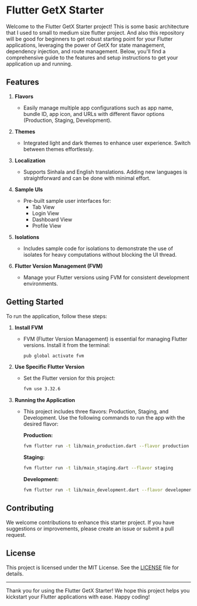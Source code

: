 
# Flutter GetX Starter

Welcome to the Flutter GetX Starter project! This is some basic architecture that I used to small to medium size flutter project. And also this
repository will be good for beginners to get robust starting point for your Flutter applications, leveraging the power of GetX for state management, dependency injection, and route management. Below, you'll find a comprehensive guide to the features and setup instructions to get your application up and running.

## Features

1. **Flavors**
    - Easily manage multiple app configurations such as app name, bundle ID, app icon, and URLs with different flavor options (Production, Staging, Development).

2. **Themes**
    - Integrated light and dark themes to enhance user experience. Switch between themes effortlessly.

3. **Localization**
    - Supports Sinhala and English translations. Adding new languages is straightforward and can be done with minimal effort.

4. **Sample UIs**
    - Pre-built sample user interfaces for:
        - Tab View
        - Login View
        - Dashboard View
        - Profile View

5. **Isolations**
    - Includes sample code for isolations to demonstrate the use of isolates for heavy computations without blocking the UI thread.

6. **Flutter Version Management (FVM)**
    - Manage your Flutter versions using FVM for consistent development environments.

## Getting Started

To run the application, follow these steps:

1. **Install FVM**
    - FVM (Flutter Version Management) is essential for managing Flutter versions. Install it from the terminal:

      ```sh
      pub global activate fvm
      ```

2. **Use Specific Flutter Version**
    - Set the Flutter version for this project:

      ```sh
      fvm use 3.32.6
      ```

3. **Running the Application**
    - This project includes three flavors: Production, Staging, and Development. Use the following commands to run the app with the desired flavor:

      **Production:**
      ```sh
      fvm flutter run -t lib/main_production.dart --flavor production
      ```

      **Staging:**
      ```sh
      fvm flutter run -t lib/main_staging.dart --flavor staging
      ```

      **Development:**
      ```sh
      fvm flutter run -t lib/main_development.dart --flavor development
      ```

## Contributing

We welcome contributions to enhance this starter project. If you have suggestions or improvements, please create an issue or submit a pull request.

## License

This project is licensed under the MIT License. See the [LICENSE](LICENSE) file for details.

---

Thank you for using the Flutter GetX Starter! We hope this project helps you kickstart your Flutter applications with ease. Happy coding!